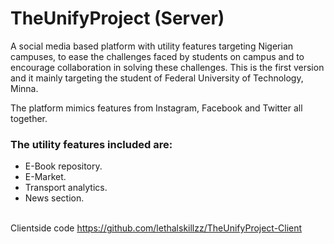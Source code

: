 # TheUnifyProject (Server)

 A social media based platform with utility features targeting Nigerian campuses, to ease the challenges faced by students on campus and to encourage collaboration in solving these challenges.  This is the first version and it mainly targeting the student of Federal University of Technology, Minna.
 
 The platform mimics features from Instagram, Facebook and Twitter all together.<br> 

### The utility features included are:<br>
 * E-Book repository.<br>
 * E-Market.<br>
 * Transport analytics.<br>
 * News section.<br><br>

Clientside code  https://github.com/lethalskillzz/TheUnifyProject-Client<br><br>

